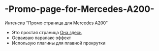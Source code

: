 # -Promo-page-for-Mercedes-A200-
Интенсив "Промо страница для Mercedes A200"
- Это простая страница [Она здесь](https://lynch555.github.io/Parallax-scrolling-website/)
- Осваиваю паралакс эффект
- Использую плагины для плавной прокрутки
